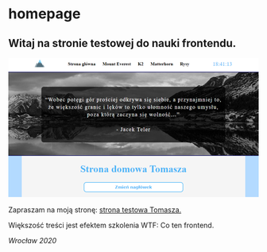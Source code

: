 # homepage

## Witaj na stronie testowej do nauki frontendu.

![screen](https://raw.githubusercontent.com/tomasz1993TA/homepage/master/screen_readme.PNG)

Zapraszam na moją stronę: [strona testowa Tomasza.](https://tomasz1993ta.github.io/homepage/)

Większość treści jest efektem szkolenia WTF: Co ten frontend.

*Wrocław 2020*
